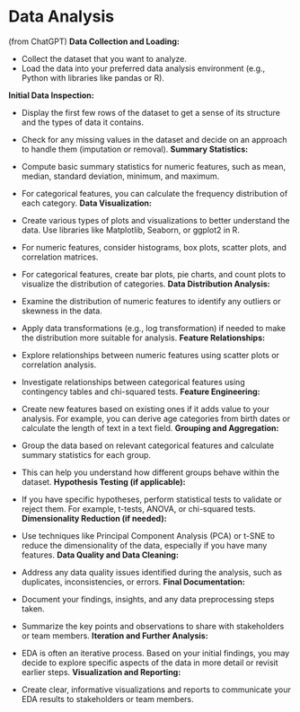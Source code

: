 # Data Analysis
(from ChatGPT)
**Data Collection and Loading:**

- Collect the dataset that you want to analyze.
- Load the data into your preferred data analysis environment (e.g., Python with libraries like pandas or R).

**Initial Data Inspection:**

- Display the first few rows of the dataset to get a sense of its structure and the types of data it contains.
- Check for any missing values in the dataset and decide on an approach to handle them (imputation or removal).
**Summary Statistics:**

- Compute basic summary statistics for numeric features, such as mean, median, standard deviation, minimum, and maximum.
- For categorical features, you can calculate the frequency distribution of each category.
**Data Visualization:**

- Create various types of plots and visualizations to better understand the data. Use libraries like Matplotlib, Seaborn, or ggplot2 in R.
- For numeric features, consider histograms, box plots, scatter plots, and correlation matrices.
- For categorical features, create bar plots, pie charts, and count plots to visualize the distribution of categories.
**Data Distribution Analysis:**

- Examine the distribution of numeric features to identify any outliers or skewness in the data.
- Apply data transformations (e.g., log transformation) if needed to make the distribution more suitable for analysis.
**Feature Relationships:**

- Explore relationships between numeric features using scatter plots or correlation analysis.
- Investigate relationships between categorical features using contingency tables and chi-squared tests.
**Feature Engineering:**

- Create new features based on existing ones if it adds value to your analysis. For example, you can derive age categories from birth dates or calculate the length of text in a text field.
**Grouping and Aggregation:**

- Group the data based on relevant categorical features and calculate summary statistics for each group.
- This can help you understand how different groups behave within the dataset.
**Hypothesis Testing (if applicable):**

- If you have specific hypotheses, perform statistical tests to validate or reject them. For example, t-tests, ANOVA, or chi-squared tests.
**Dimensionality Reduction (if needed):**

- Use techniques like Principal Component Analysis (PCA) or t-SNE to reduce the dimensionality of the data, especially if you have many features.
**Data Quality and Data Cleaning:**

- Address any data quality issues identified during the analysis, such as duplicates, inconsistencies, or errors.
**Final Documentation:**

- Document your findings, insights, and any data preprocessing steps taken.
- Summarize the key points and observations to share with stakeholders or team members.
**Iteration and Further Analysis:**

- EDA is often an iterative process. Based on your initial findings, you may decide to explore specific aspects of the data in more detail or revisit earlier steps.
**Visualization and Reporting:**

- Create clear, informative visualizations and reports to communicate your EDA results to stakeholders or team members.
